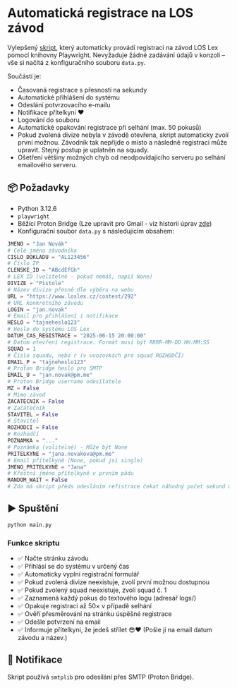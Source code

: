 # Automatická registrace na LOS závod

Vylepšený [skript](https://github.com/joudar11/registrator_zavodu), který automaticky provádí registraci na závod LOS Lex pomocí knihovny Playwright. Nevyžaduje žádné zadávání údajů v konzoli – vše si načítá z konfiguračního souboru `data.py`.

Součástí je:
- Časovaná registrace s přesností na sekundy
- Automatické přihlášení do systému
- Odeslání potvrzovacího e-mailu
- Notifikace přítelkyni ❤️
- Logování do souboru
- Automatické opakování registrace při selhání (max. 50 pokusů)
- Pokud zvolená divize nebyla v závodě otevřena, skript automaticky zvolí první možnou. Závodník tak nepřijde o místo a následně registraci může upravit. Stejný postup je uplatněn na squady.
- Ošetření většiny možných chyb od neodpovídajícího serveru po selhání emailového serveru. 

## 📦 Požadavky

- Python 3.12.6
- `playwright`
- Běžící Proton Bridge (Lze upravit pro Gmail - viz historii úprav [zde](https://github.com/joudar11/registrator_zavodu_2/commit/97be62a061d772fd1411141ded62da301ff4a896))
- Konfigurační soubor `data.py` s následujícím obsahem:

```python
JMENO = "Jan Novák"
# Celé jméno závodníka
CISLO_DOKLADU = "AL123456"
# Číslo ZP
CLENSKE_ID = "ABcdEfGh"
# LEX ID (volitelné - pokud nemáš, napiš None)
DIVIZE = "Pistole"
# Název divize přesně dle výběru na webu
URL = "https://www.loslex.cz/contest/292"
# URL konkrétního závodu
LOGIN = "jan.novak"
# Email pro přihlášení i notifikace
HESLO = "tajneheslo123"
# Heslo do systému LOS Lex
DATUM_CAS_REGISTRACE = "2025-06-15 20:00:00"
# Datum otevření registrace. Formát musí být RRRR-MM-DD HH:MM:SS
SQUAD = 1
# Číslo squadu, nebo r (v uvozovkách pro squad ROZHODČÍ)
EMAIL_P = "tajneheslo123"
# Proton Bridge heslo pro SMTP
EMAIL_U = "jan.novak@pm.me"
# Proton Bridge username odesílatele
MZ = False
# Mimo závod
ZACATECNIK = False
# Začátečník
STAVITEL = False
# Stavitel
ROZHODCI = False
# Rozhodčí
POZNAMKA = "..."
# Poznámka (volitelné) - Může být None
PRITELKYNE = "jana.novakova@pm.me"
# Email přítelkyně (None, pokud jsi single)
JMENO_PRITELKYNE = "Jana"
# Křestní jméno přítelkyně v prvním pádu
RANDOM_WAIT = False
# Zda má skript předs odesláním refistrace čekat náhodný počet sekund mezi 1 a 3, aby registrace vypadala věrohodněji
```

## ▶️ Spuštění

```bash
python main.py
```

### Funkce skriptu

- ✅ Načte stránku závodu
- ✅ Přihlásí se do systému v určený čas
- ✅ Automaticky vyplní registrační formulář
- ✅ Pokud zvolená divize neexistuje, zvolí první možnou dostupnou
- ✅ Pokud zvolený squad neexistuje, zvolí squad č. 1
- ✅ Zaznamená každý pokus do textového logu (adresář logs/)
- ✅ Opakuje registraci až 50× v případě selhání
- ✅ Ověří přesměrování na stránku úspěšné registrace
- ✅ Odešle potvrzení na email
- ✅ Informuje přítelkyni, že jedeš střílet 😎❤️ (Pošle jí na email datum závodu a název.)

## 📧 Notifikace

Skript používá `smtplib` pro odesílání přes SMTP (Proton Bridge).